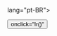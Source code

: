 <html>

  lang="pt-BR">
<head>
  <meta charset="UTF-8">
  <title>Cadastro ONG e Relatos</title>
  <link rel="stylesheet" href="davi.css">


  </head>
  <body>
<button> onclick="Ir()" </button>
<script>
function Ir(){
window.lacation.href= "C:\Users\daykn\Downloads\Untitled-1.html atuali.html 2 (1).html"


  
</script>
</body>
</html>
